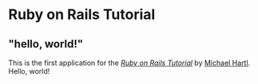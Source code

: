 # Ruby on Rails Tutorial

## "hello, world!"

This is the first application for the
[*Ruby on Rails Tutorial*](https://raisltutorial.jp/)
by [Michael Hartl](http:michaelhartl.com/). Hello, world!
